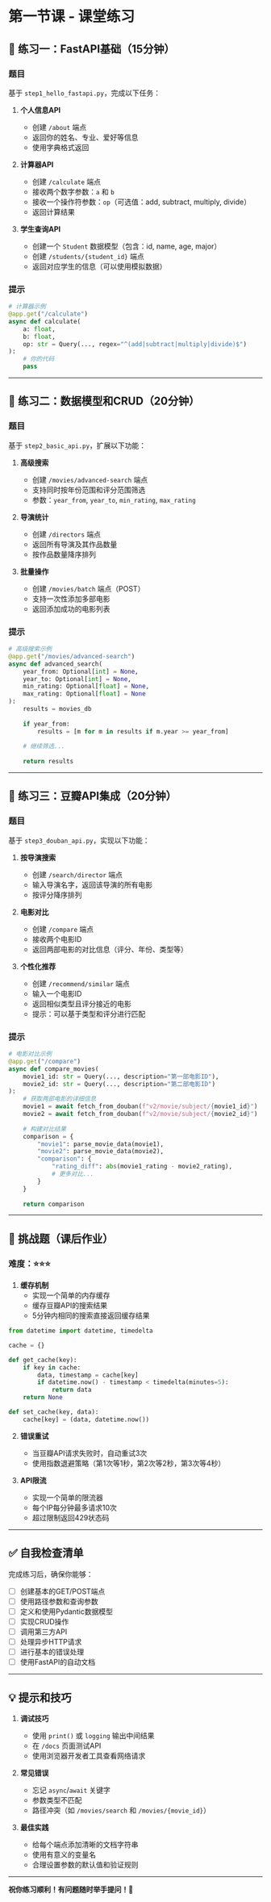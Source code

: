 # 第一节课 - 课堂练习

## 📝 练习一：FastAPI基础（15分钟）

### 题目
基于 `step1_hello_fastapi.py`，完成以下任务：

1. **个人信息API**
   - 创建 `/about` 端点
   - 返回你的姓名、专业、爱好等信息
   - 使用字典格式返回

2. **计算器API**
   - 创建 `/calculate` 端点
   - 接收两个数字参数：`a` 和 `b`
   - 接收一个操作符参数：`op`（可选值：add, subtract, multiply, divide）
   - 返回计算结果

3. **学生查询API**
   - 创建一个 `Student` 数据模型（包含：id, name, age, major）
   - 创建 `/students/{student_id}` 端点
   - 返回对应学生的信息（可以使用模拟数据）

### 提示
```python
# 计算器示例
@app.get("/calculate")
async def calculate(
    a: float,
    b: float,
    op: str = Query(..., regex="^(add|subtract|multiply|divide)$")
):
    # 你的代码
    pass
```

---

## 📝 练习二：数据模型和CRUD（20分钟）

### 题目
基于 `step2_basic_api.py`，扩展以下功能：

1. **高级搜索**
   - 创建 `/movies/advanced-search` 端点
   - 支持同时按年份范围和评分范围筛选
   - 参数：`year_from`, `year_to`, `min_rating`, `max_rating`

2. **导演统计**
   - 创建 `/directors` 端点
   - 返回所有导演及其作品数量
   - 按作品数量降序排列

3. **批量操作**
   - 创建 `/movies/batch` 端点（POST）
   - 支持一次性添加多部电影
   - 返回添加成功的电影列表

### 提示
```python
# 高级搜索示例
@app.get("/movies/advanced-search")
async def advanced_search(
    year_from: Optional[int] = None,
    year_to: Optional[int] = None,
    min_rating: Optional[float] = None,
    max_rating: Optional[float] = None
):
    results = movies_db
    
    if year_from:
        results = [m for m in results if m.year >= year_from]
    
    # 继续筛选...
    
    return results
```

---

## 📝 练习三：豆瓣API集成（20分钟）

### 题目
基于 `step3_douban_api.py`，实现以下功能：

1. **按导演搜索**
   - 创建 `/search/director` 端点
   - 输入导演名字，返回该导演的所有电影
   - 按评分降序排列

2. **电影对比**
   - 创建 `/compare` 端点
   - 接收两个电影ID
   - 返回两部电影的对比信息（评分、年份、类型等）

3. **个性化推荐**
   - 创建 `/recommend/similar` 端点
   - 输入一个电影ID
   - 返回相似类型且评分接近的电影
   - 提示：可以基于类型和评分进行匹配

### 提示
```python
# 电影对比示例
@app.get("/compare")
async def compare_movies(
    movie1_id: str = Query(..., description="第一部电影ID"),
    movie2_id: str = Query(..., description="第二部电影ID")
):
    # 获取两部电影的详细信息
    movie1 = await fetch_from_douban(f"v2/movie/subject/{movie1_id}")
    movie2 = await fetch_from_douban(f"v2/movie/subject/{movie2_id}")
    
    # 构建对比结果
    comparison = {
        "movie1": parse_movie_data(movie1),
        "movie2": parse_movie_data(movie2),
        "comparison": {
            "rating_diff": abs(movie1_rating - movie2_rating),
            # 更多对比...
        }
    }
    
    return comparison
```

---

## 🎯 挑战题（课后作业）

### 难度：⭐⭐⭐

1. **缓存机制**
   - 实现一个简单的内存缓存
   - 缓存豆瓣API的搜索结果
   - 5分钟内相同的搜索直接返回缓存结果

```python
from datetime import datetime, timedelta

cache = {}

def get_cache(key):
    if key in cache:
        data, timestamp = cache[key]
        if datetime.now() - timestamp < timedelta(minutes=5):
            return data
    return None

def set_cache(key, data):
    cache[key] = (data, datetime.now())
```

2. **错误重试**
   - 当豆瓣API请求失败时，自动重试3次
   - 使用指数退避策略（第1次等1秒，第2次等2秒，第3次等4秒）

3. **API限流**
   - 实现一个简单的限流器
   - 每个IP每分钟最多请求10次
   - 超过限制返回429状态码

---

## ✅ 自我检查清单

完成练习后，确保你能够：

- [ ] 创建基本的GET/POST端点
- [ ] 使用路径参数和查询参数
- [ ] 定义和使用Pydantic数据模型
- [ ] 实现CRUD操作
- [ ] 调用第三方API
- [ ] 处理异步HTTP请求
- [ ] 进行基本的错误处理
- [ ] 使用FastAPI的自动文档

---

## 💡 提示和技巧

1. **调试技巧**
   - 使用 `print()` 或 `logging` 输出中间结果
   - 在 `/docs` 页面测试API
   - 使用浏览器开发者工具查看网络请求

2. **常见错误**
   - 忘记 `async`/`await` 关键字
   - 参数类型不匹配
   - 路径冲突（如 `/movies/search` 和 `/movies/{movie_id}`）

3. **最佳实践**
   - 给每个端点添加清晰的文档字符串
   - 使用有意义的变量名
   - 合理设置参数的默认值和验证规则

---

**祝你练习顺利！有问题随时举手提问！🎉**
